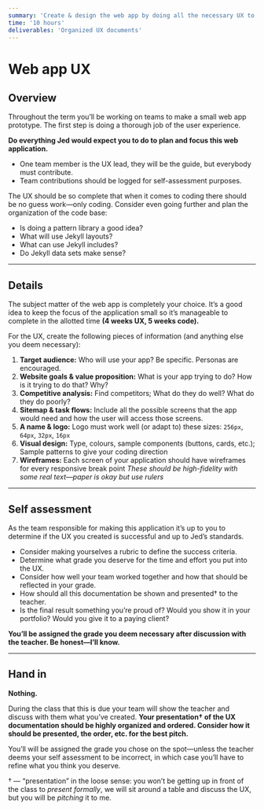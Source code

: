 ```yaml
---
summary: 'Create & design the web app by doing all the necessary UX to create a good project.'
time: '10 hours'
deliverables: 'Organized UX documents'
---
```


# Web app UX

## Overview

Throughout the term you’ll be working on teams to make a small web app prototype. The first step is doing a thorough job of the user experience.

**Do everything Jed would expect you to do to plan and focus this web application.**

- One team member is the UX lead, they will be the guide, but everybody must contribute.
- Team contributions should be logged for self-assessment purposes.

The UX should be so complete that when it comes to coding there should be no guess work—only coding. Consider even going further and plan the organization of the code base:

- Is doing a pattern library a good idea?
- What will use Jekyll layouts?
- What can use Jekyll includes?
- Do Jekyll data sets make sense?

---

## Details

The subject matter of the web app is completely your choice. It’s a good idea to keep the focus of the application small so it’s manageable to complete in the allotted time **(4 weeks UX, 5 weeks code).**

For the UX, create the following pieces of information (and anything else you deem necessary):

1. **Target audience:** Who will use your app? Be specific. Personas are encouraged.
2. **Website goals & value proposition:** What is your app trying to do? How is it trying to do that? Why?
3. **Competitive analysis:** Find competitors; What do they do well? What do they do poorly?
4. **Sitemap & task flows:** Include all the possible screens that the app would need and how the user will access those screens.
5. **A name & logo:** Logo must work well (or adapt to) these sizes: `256px`, `64px`, `32px`, `16px`
6. **Visual design:** Type, colours, sample components (buttons, cards, etc.); Sample patterns to give your coding direction
7. **Wireframes:** Each screen of your application should have wireframes for every responsive break point
  *These should be high-fidelity with some real text—paper is okay but use rulers*

---

## Self assessment

As the team responsible for making this application it’s up to you to determine if the UX you created is successful and up to Jed’s standards.

- Consider making yourselves a rubric to define the success criteria.
- Determine what grade you deserve for the time and effort you put into the UX.
- Consider how well your team worked together and how that should be reflected in your grade.
- How should all this documentation be shown and presented† to the teacher.
- Is the final result something you’re proud of? Would you show it in your portfolio? Would you give it to a paying client?

**You’ll be assigned the grade you deem necessary after discussion with the teacher. Be honest—I’ll know.**

---

## Hand in

**Nothing.**

During the class that this is due your team will show the teacher and discuss with them what you’ve created. **Your presentation† of the UX documentation should be highly organized and ordered. Consider how it should be presented, the order, etc. for the best pitch.**

You’ll will be assigned the grade you chose on the spot—unless the teacher deems your self assessment to be incorrect, in which case you’ll have to refine what you think you deserve.

† — “presentation” in the loose sense: you won’t be getting up in front of the class to *present formally*, we will sit around a table and discuss the UX, but you will be *pitching* it to me.
